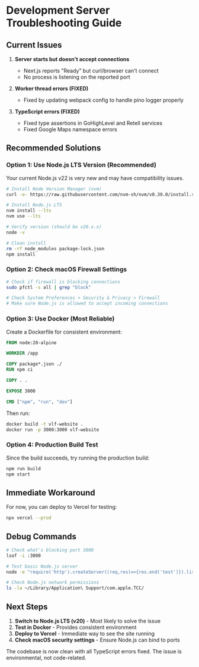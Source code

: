 # Development Server Troubleshooting Guide

## Current Issues

1. **Server starts but doesn't accept connections**
   - Next.js reports "Ready" but curl/browser can't connect
   - No process is listening on the reported port

2. **Worker thread errors (FIXED)**
   - Fixed by updating webpack config to handle pino logger properly

3. **TypeScript errors (FIXED)**
   - Fixed type assertions in GoHighLevel and Retell services
   - Fixed Google Maps namespace errors

## Recommended Solutions

### Option 1: Use Node.js LTS Version (Recommended)

Your current Node.js v22 is very new and may have compatibility issues.

```bash
# Install Node Version Manager (nvm)
curl -o- https://raw.githubusercontent.com/nvm-sh/nvm/v0.39.0/install.sh | bash

# Install Node.js LTS
nvm install --lts
nvm use --lts

# Verify version (should be v20.x.x)
node -v

# Clean install
rm -rf node_modules package-lock.json
npm install
```

### Option 2: Check macOS Firewall Settings

```bash
# Check if firewall is blocking connections
sudo pfctl -s all | grep "block"

# Check System Preferences > Security & Privacy > Firewall
# Make sure Node.js is allowed to accept incoming connections
```

### Option 3: Use Docker (Most Reliable)

Create a Dockerfile for consistent environment:

```dockerfile
FROM node:20-alpine

WORKDIR /app

COPY package*.json ./
RUN npm ci

COPY . .

EXPOSE 3000

CMD ["npm", "run", "dev"]
```

Then run:

```bash
docker build -t vlf-website .
docker run -p 3000:3000 vlf-website
```

### Option 4: Production Build Test

Since the build succeeds, try running the production build:

```bash
npm run build
npm start
```

## Immediate Workaround

For now, you can deploy to Vercel for testing:

```bash
npx vercel --prod
```

## Debug Commands

```bash
# Check what's blocking port 3000
lsof -i :3000

# Test basic Node.js server
node -e "require('http').createServer((req,res)=>{res.end('test')}).listen(3000,()=>console.log('Test server on 3000'))"

# Check Node.js network permissions
ls -la ~/Library/Application\ Support/com.apple.TCC/
```

## Next Steps

1. **Switch to Node.js LTS (v20)** - Most likely to solve the issue
2. **Test in Docker** - Provides consistent environment
3. **Deploy to Vercel** - Immediate way to see the site running
4. **Check macOS security settings** - Ensure Node.js can bind to ports

The codebase is now clean with all TypeScript errors fixed. The issue is environmental, not code-related.
